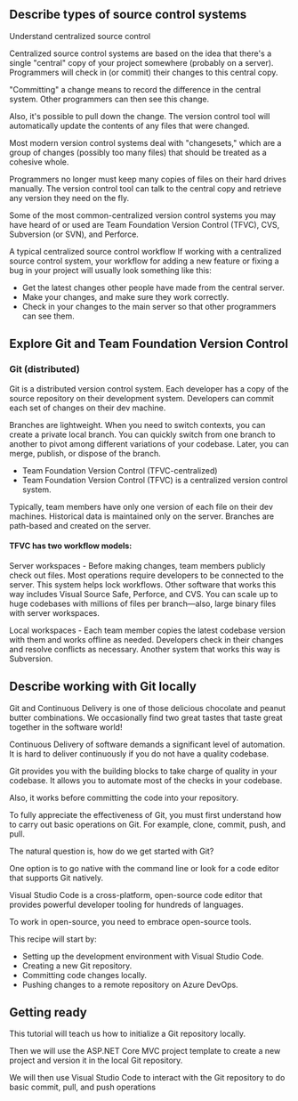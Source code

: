 ## Describe types of source control systems

Understand centralized source control

Centralized source control systems are based on the idea that there's a single "central" copy of your project somewhere (probably on a server). Programmers will check in (or commit) their changes to this central copy.

"Committing" a change means to record the difference in the central system. Other programmers can then see this change.

Also, it's possible to pull down the change. The version control tool will automatically update the contents of any files that were changed.

Most modern version control systems deal with "changesets," which are a group of changes (possibly too many files) that should be treated as a cohesive whole.

Programmers no longer must keep many copies of files on their hard drives manually. The version control tool can talk to the central copy and retrieve any version they need on the fly.

Some of the most common-centralized version control systems you may have heard of or used are Team Foundation Version Control (TFVC), CVS, Subversion (or SVN), and Perforce.

A typical centralized source control workflow
If working with a centralized source control system, your workflow for adding a new feature or fixing a bug in your project will usually look something like this:

- Get the latest changes other people have made from the central server.
- Make your changes, and make sure they work correctly.
- Check in your changes to the main server so that other programmers can see them.


## Explore Git and Team Foundation Version Control

### Git (distributed)
Git is a distributed version control system. Each developer has a copy of the source repository on their development system. Developers can commit each set of changes on their dev machine.

Branches are lightweight. When you need to switch contexts, you can create a private local branch. You can quickly switch from one branch to another to pivot among different variations of your codebase. Later, you can merge, publish, or dispose of the branch.

- Team Foundation Version Control (TFVC-centralized)
- Team Foundation Version Control (TFVC) is a centralized version control system.

Typically, team members have only one version of each file on their dev machines. Historical data is maintained only on the server. Branches are path-based and created on the server.

#### TFVC has two workflow models:

Server workspaces - Before making changes, team members publicly check out files. Most operations require developers to be connected to the server. This system helps lock workflows. Other software that works this way includes Visual Source Safe, Perforce, and CVS. You can scale up to huge codebases with millions of files per branch—also, large binary files with server workspaces.

Local workspaces - Each team member copies the latest codebase version with them and works offline as needed. Developers check in their changes and resolve conflicts as necessary. Another system that works this way is Subversion.

## Describe working with Git locally

Git and Continuous Delivery is one of those delicious chocolate and peanut butter combinations. We occasionally find two great tastes that taste great together in the software world!

Continuous Delivery of software demands a significant level of automation. It is hard to deliver continuously if you do not have a quality codebase.

Git provides you with the building blocks to take charge of quality in your codebase. It allows you to automate most of the checks in your codebase.

Also, it works before committing the code into your repository.

To fully appreciate the effectiveness of Git, you must first understand how to carry out basic operations on Git. For example, clone, commit, push, and pull.

The natural question is, how do we get started with Git?

One option is to go native with the command line or look for a code editor that supports Git natively.

Visual Studio Code is a cross-platform, open-source code editor that provides powerful developer tooling for hundreds of languages.

To work in open-source, you need to embrace open-source tools.

This recipe will start by:

- Setting up the development environment with Visual Studio Code.
- Creating a new Git repository.
- Committing code changes locally.
- Pushing changes to a remote repository on Azure DevOps.

## Getting ready
This tutorial will teach us how to initialize a Git repository locally.

Then we will use the ASP.NET Core MVC project template to create a new project and version it in the local Git repository.

We will then use Visual Studio Code to interact with the Git repository to do basic commit, pull, and push operations

